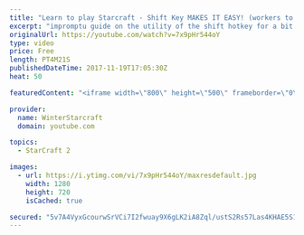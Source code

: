 ```yaml
---
title: "Learn to play Starcraft - Shift Key MAKES IT EASY! (workers to gas, waypoints, ctrl grps, moving)"
excerpt: "impromptu guide on the utility of the shift hotkey for a bit of everything"
originalUrl: https://youtube.com/watch?v=7x9pHr544oY
type: video
price: Free
length: PT4M21S
publishedDateTime: 2017-11-19T17:05:30Z
heat: 50

featuredContent: "<iframe width=\"800\" height=\"500\" frameborder=\"0\" src=\"https://www.youtube.com/embed/7x9pHr544oY\" allow=\"accelerometer; autoplay; encrypted-media; gyroscope; picture-in-picture\" allowfullscreen></iframe>"

provider:
  name: WinterStarcraft
  domain: youtube.com

topics:
  - StarCraft 2

images:
  - url: https://i.ytimg.com/vi/7x9pHr544oY/maxresdefault.jpg
    width: 1280
    height: 720
    isCached: true

secured: "5v7A4VyxGcourwSrVCi7I2fwuay9X6gLK2iA8Zql/ustS2Rs57Las4KHAE5S1g9xV8g5eLyjGamn57I5XusBene5tJ2UT+pIuUhda59t13G6ZSF2jy2sRgNUcAv1iNHSPrhy7HA17wZaTDfMeKgoBY+JKodA9f7dzrHexvQGjX9bJrWS4LqvEcpsBxIEhH0hY+leebCUefjbK4LE1SLO7y2p6vxIdDSGR/COstDzX2TAqoeyxJ4XrFtfBy4bCBW6ItpeA4kbRNkMCQXWyFgRzMz8UriRRjU7zSebZETffVqzn6diSA0r3jjSOokQlm2Ql6bvKgVe1U4kF1d+37kwMpnOTra4h+FoUchHGtUPsrDZBJZrzj86T4cuO3K0EEiskWAk2SFZrb0QTo+y8w1jyNaEnVX3eMbzsz3fl7wAPe4=;LA9XKTD/zuyxNnYWPSnZjQ=="
---
```


